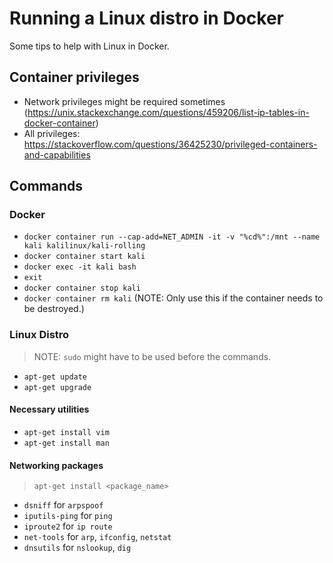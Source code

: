 # Running a Linux distro in Docker

Some tips to help with Linux in Docker.

## Container privileges

- Network privileges might be required sometimes (https://unix.stackexchange.com/questions/459206/list-ip-tables-in-docker-container)
- All privileges: https://stackoverflow.com/questions/36425230/privileged-containers-and-capabilities

## Commands

### Docker

- `docker container run --cap-add=NET_ADMIN -it -v "%cd%":/mnt --name kali kalilinux/kali-rolling`
- `docker container start kali`
- `docker exec -it kali bash`
- `exit`
- `docker container stop kali`
- `docker container rm kali` (NOTE: Only use this if the container needs to be destroyed.)

### Linux Distro

> NOTE: `sudo` might have to be used before the commands.

- `apt-get update`
- `apt-get upgrade`

#### Necessary utilities

- `apt-get install vim`
- `apt-get install man`

#### Networking packages

> `apt-get install <package_name>`

- `dsniff` for `arpspoof`
- `iputils-ping` for `ping`
- `iproute2` for `ip route`
- `net-tools` for `arp`, `ifconfig`, `netstat`
- `dnsutils` for `nslookup`, `dig`

